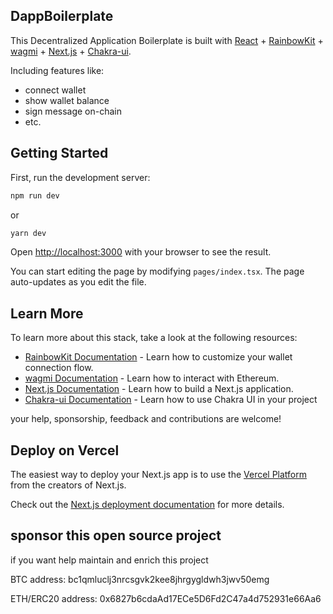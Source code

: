 ## DappBoilerplate

This Decentralized Application Boilerplate is built with [React](https://fr.reactjs.org/) + [RainbowKit](https://rainbowkit.com) + [wagmi](https://wagmi.sh) + [Next.js](https://nextjs.org/) + [Chakra-ui](https://chakra-ui.com/).

Including features like:
- connect wallet
- show wallet balance
- sign message on-chain
- etc.

## Getting Started

First, run the development server:

```bash
npm run dev
```
or
```bash
yarn dev
```

Open [http://localhost:3000](http://localhost:3000) with your browser to see the result.

You can start editing the page by modifying `pages/index.tsx`. The page auto-updates as you edit the file.

## Learn More

To learn more about this stack, take a look at the following resources:

- [RainbowKit Documentation](https://rainbowkit.com) - Learn how to customize your wallet connection flow.
- [wagmi Documentation](https://wagmi.sh) - Learn how to interact with Ethereum.
- [Next.js Documentation](https://nextjs.org/docs) - Learn how to build a Next.js application.
- [Chakra-ui Documentation](https://chakra-ui.com/getting-started) - Learn how to use Chakra UI in your project

your help, sponsorship, feedback and contributions are welcome!

## Deploy on Vercel

The easiest way to deploy your Next.js app is to use the [Vercel Platform](https://vercel.com/new?utm_medium=default-template&filter=next.js&utm_source=create-next-app&utm_campaign=create-next-app-readme) from the creators of Next.js.

Check out the [Next.js deployment documentation](https://nextjs.org/docs/deployment) for more details.

## sponsor this open source project

if you want help maintain and enrich this project

BTC address: bc1qmluclj3nrcsgvk2kee8jhrgygldwh3jwv50emg

ETH/ERC20 address: 0x6827b6cdaAd17ECe5D6Fd2C47a4d752931e66Aa6
